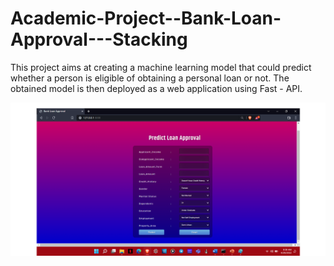 # Academic-Project--Bank-Loan-Approval---Stacking
This project aims at creating a machine learning model that could predict whether a person is eligible of obtaining a personal loan or not.
The obtained model is then deployed as a web application using Fast - API.

![Output_1](./Images/Picture1.png)
